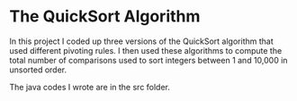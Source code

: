 # The QuickSort Algorithm

In this project I coded up three versions of the QuickSort algorithm that used different pivoting rules. I then used these algorithms to compute the total number of comparisons used to sort integers between 1 and 10,000 in unsorted order.

The java codes I wrote are in the src folder.